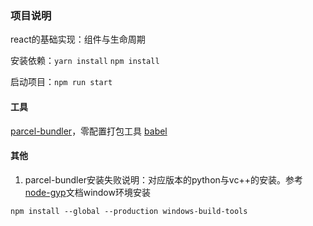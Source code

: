 ### 项目说明

react的基础实现：组件与生命周期

安装依赖：`yarn install` `npm install`

启动项目：`npm run start`

#### 工具
[parcel-bundler](https://github.com/parcel-bundler/parcel#readme)，零配置打包工具
[babel](https://www.babeljs.cn/docs/)


#### 其他
1. parcel-bundler安装失败说明：对应版本的python与vc++的安装。参考[node-gyp](https://github.com/nodejs/node-gyp#readme)文档window环境安装
```
npm install --global --production windows-build-tools
```